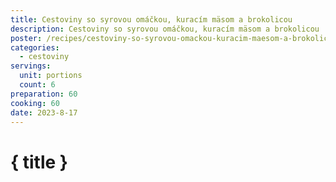 ```yaml
---
title: Cestoviny so syrovou omáčkou, kuracím mäsom a brokolicou
description: Cestoviny so syrovou omáčkou, kuracím mäsom a brokolicou
poster: /recipes/cestoviny-so-syrovou-omackou-kuracim-maesom-a-brokolicou/poster.jpg
categories:
  - cestoviny
servings:
  unit: portions
  count: 6
preparation: 60
cooking: 60
date: 2023-8-17
---
```


# { title }
